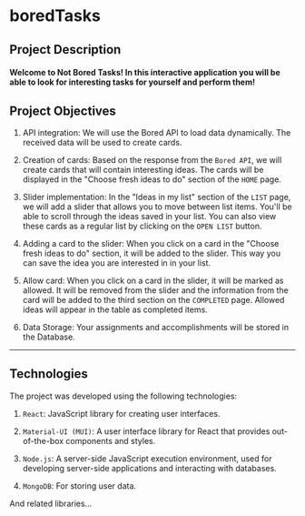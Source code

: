 # boredTasks

## Project Description

#### Welcome to Not Bored Tasks! In this interactive application you will be able to look for interesting tasks for yourself and perform them!

## Project Objectives

1. API integration: We will use the Bored API to load data dynamically. The received data will be used to create cards.

2. Creation of cards: Based on the response from the `Bored API`, we will create cards that will contain interesting ideas. The cards will be displayed in the "Choose fresh ideas to do" section of the `HOME` page.

3. Slider implementation: In the "Ideas in my list" section of the `LIST` page, we will add a slider that allows you to move between list items. You'll be able to scroll through the ideas saved in your list. You can also view these cards as a regular list by clicking on the `OPEN LIST` button.

4. Adding a card to the slider: When you click on a card in the "Choose fresh ideas to do" section, it will be added to the slider. This way you can save the idea you are interested in in your list.

5. Allow card: When you click on a card in the slider, it will be marked as allowed. It will be removed from the slider and the information from the card will be added to the third section on the `COMPLETED` page. Allowed ideas will appear in the table as completed items.

6. Data Storage: Your assignments and accomplishments will be stored in the Database.

---

## Technologies

 The project was developed using the following technologies:

1. `React`: JavaScript library for creating user interfaces.

2. `Material-UI (MUI)`: A user interface library for React that provides out-of-the-box components and styles.

3. `Node.js`: A server-side JavaScript execution environment, used for developing server-side applications and interacting with databases.

4. `MongoDB`: For storing user data.

And related libraries...
